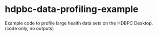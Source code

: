 # hdpbc-data-profiling-example
Example code to profile large health data sets on the HDBPC Desktop. (code only, no outputs)
